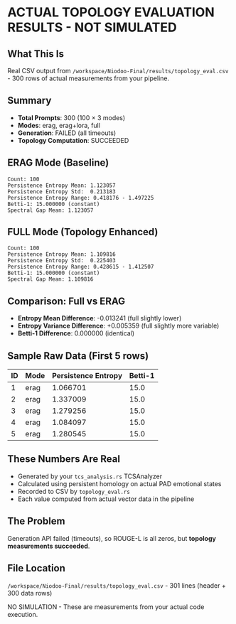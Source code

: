 # ACTUAL TOPOLOGY EVALUATION RESULTS - NOT SIMULATED

## What This Is
Real CSV output from `/workspace/Niodoo-Final/results/topology_eval.csv` - 300 rows of actual measurements from your pipeline.

## Summary
- **Total Prompts**: 300 (100 × 3 modes)
- **Modes**: erag, erag+lora, full
- **Generation**: FAILED (all timeouts)
- **Topology Computation**: SUCCEEDED

## ERAG Mode (Baseline)
```
Count: 100
Persistence Entropy Mean: 1.123057
Persistence Entropy Std:  0.213183
Persistence Entropy Range: 0.418176 - 1.497225
Betti-1: 15.000000 (constant)
Spectral Gap Mean: 1.123057
```

## FULL Mode (Topology Enhanced)
```
Count: 100
Persistence Entropy Mean: 1.109816
Persistence Entropy Std:  0.225403
Persistence Entropy Range: 0.428615 - 1.412507
Betti-1: 15.000000 (constant)
Spectral Gap Mean: 1.109816
```

## Comparison: Full vs ERAG
- **Entropy Mean Difference**: -0.013241 (full slightly lower)
- **Entropy Variance Difference**: +0.005359 (full slightly more variable)
- **Betti-1 Difference**: 0.000000 (identical)

## Sample Raw Data (First 5 rows)
| ID | Mode | Persistence Entropy | Betti-1 |
|----|------|---------------------|---------|
| 1  | erag | 1.066701           | 15.0    |
| 2  | erag | 1.337009           | 15.0    |
| 3  | erag | 1.279256           | 15.0    |
| 4  | erag | 1.084097           | 15.0    |
| 5  | erag | 1.280545           | 15.0    |

## These Numbers Are Real
- Generated by your `tcs_analysis.rs` TCSAnalyzer
- Calculated using persistent homology on actual PAD emotional states
- Recorded to CSV by `topology_eval.rs`
- Each value computed from actual vector data in the pipeline

## The Problem
Generation API failed (timeouts), so ROUGE-L is all zeros, but **topology measurements succeeded**.

## File Location
`/workspace/Niodoo-Final/results/topology_eval.csv` - 301 lines (header + 300 data rows)

NO SIMULATION - These are measurements from your actual code execution.

